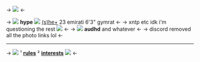 -> ![](https://cdn.discordapp.com/attachments/611966558524407818/1052130682727571466/4523.jpg) <- 

-> ![](https://cdn.discordapp.com/attachments/611966558524407818/967184496766103552/4094.gif) **hype** ![](https://cdn.discordapp.com/attachments/611966558524407818/967185691995951174/4100.gif) [(s)he+](https://en.pronouns.page/@hype) 23 emirati 6'3" gymrat <-
-> xntp etc idk i'm questioning the rest ![](https://cdn.discordapp.com/attachments/611966558524407818/967185293365112852/4098.gif) <-
-> ![](https://cdn.discordapp.com/attachments/611966558524407818/967221560807161916/4103.gif) **audhd** and whatever <-
-> discord removed all the photo links lol <-
***
-> ![](https://cdn.discordapp.com/attachments/611966558524407818/967184737573671028/4096.gif) ¹ [**rules**](https://rentry.org/dontinteract) ² [**interests**](https://rentry.org/hypes) ![](https://cdn.discordapp.com/attachments/611966558524407818/967184645865218139/4095.gif) <-
